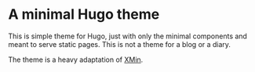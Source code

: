 # A minimal Hugo theme

This is simple theme for Hugo, just with only the minimal components and meant to serve static pages. This is not a theme for a blog or a diary.

The theme is a heavy adaptation of [XMin](https://themes.gohugo.io/hugo-xmin/). 